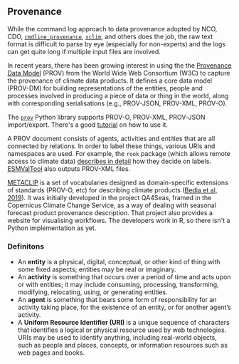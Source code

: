 ## Provenance

While the command log approach to data provenance adopted by
NCO,
CDO, 
[`cmdline_provenance`](https://cmdline-provenance.readthedocs.io/en/latest/),
[`xclim`](https://xclim.readthedocs.io/en/latest/api.html?highlight=history#xclim.core.formatting.update_history),
and others
does the job,
the raw text format is difficult to parse by eye (especially for non-experts)
and the logs can get quite long if multiple input files are involved.

In recent years, there has been growing interest in using the 
the [Provenance Data Model](https://www.w3.org/TR/prov-primer/) (PROV) from the World Wide Web Consortium (W3C)
to capture the provenance of climate data products.
It defines a core data model (PROV-DM) for building representations of the entities, people and processes
involved in producing a piece of data or thing in the world,
along with corresponding serialisations (e.g., PROV-JSON, PROV-XML, PROV-O).

The [`prov`](https://prov.readthedocs.io/en/latest/) Python library supports
PROV-O, PROV-XML, PROV-JSON import/export.
There's a good [tutorial](https://nbviewer.jupyter.org/github/trungdong/notebooks/blob/master/PROV%20Tutorial.ipynb)
on how to use it.

A PROV document consists of agents, activities and entities that are all connected by relations.
In order to label these things, various URIs and namespaces are used.
For example, the `rook` package (which allows remote access to climate data)
[describes in detail](https://rook-wps.readthedocs.io/en/latest/prov.html) how they decide on labels.
[ESMValTool](https://docs.esmvaltool.org/en/latest/community/diagnostic.html#recording-provenance)
also outputs PROV-XML files.

[METACLIP](http://www.metaclip.org/) is a set of vocabularies designed as domain-specific
extensions of standards (PROV-O, etc) for describing climate products
([Bedia et al, 2019](https://www.sciencedirect.com/science/article/pii/S1364815218305036)).
It was initially developed in the project QA4Seas, framed in the Copernicus Climate Change Service,
as a way of dealing with seasonal forecast product provenance description.
That project also provides a website for visualising workflows.
The developers work in R,
so there isn't a Python implementation as yet.


### Definitons

- An **entity** is a physical, digital, conceptual, or other kind of thing with some fixed aspects; entities may be real or imaginary.
- An **activity** is something that occurs over a period of time and acts upon or with entities; it may include consuming, processing, transforming, modifying, relocating, using, or generating entities.
- An **agent** is something that bears some form of responsibility for an activity taking place, for the existence of an entity, or for another agent’s activity.
- A **Uniform Resource Identifier (URI)** is a unique sequence of characters that identifies a logical or physical resource used by web technologies. URIs may be used to identify anything, including real-world objects, such as people and places, concepts, or information resources such as web pages and books.
